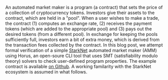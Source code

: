 An automated market maker is a program (a contract) that sets the price of a collection of cryptocurrency tokens. Investors give their assets to the contract, which are held in a "pool". When a user wishes to make a trade, the contract (1) computes an exchange rate, (2) receives the payment tokens (which are added to the appropriate pool) and (3) pays out the desired tokens (from a different pool). In exchange for keeping the pools sufficiently full, investors earn a bit of extra money, which is derived from the transaction fees collected by the contract. In this blog post, we attempt formal verification of a simple [StarkNet](https://starkware.co/starknet/) automated market maker (AMM) using Horus, an open-soure CLI tool that uses SMT (satisfiability modulo theory) solvers to check user-defined program properties. The example contract is available [on Github](https://github.com/NethermindEth/horus-checker/blob/master/tests/resources/golden/toy_amm/toy_amm_split.cairo). A working familarity with the StarkNet ecosystem is assumed in what follows.
